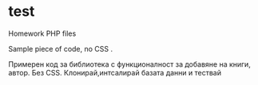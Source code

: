 test
====

Homework PHP files

Sample piece of code, no CSS .

Примерен код за библиотека с функционалност за добавяне на книги, автор.
Без CSS.
Клонирай,интсалирай базата данни и тествай

